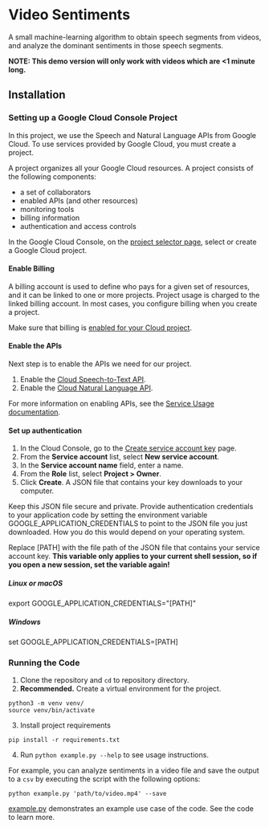 # Video Sentiments
A small machine-learning algorithm to obtain speech segments from videos, and analyze the dominant sentiments in those speech segments.

**NOTE: This demo version will only work with videos which are <1 minute long.**

## Installation
### Setting up a Google Cloud Console Project
In this project, we use the Speech and Natural Language APIs from Google Cloud. To use services provided by Google Cloud, you must create a project.

A project organizes all your Google Cloud resources. A project consists of the following components:
- a set of collaborators
- enabled APIs (and other resources)
- monitoring tools
- billing information
- authentication and access controls

In the Google Cloud Console, on the [project selector page](https://console.cloud.google.com/projectselector2), select or create a Google Cloud project.

#### Enable Billing
A billing account is used to define who pays for a given set of resources, and it can be linked to one or more projects. Project usage is charged to the linked billing account. In most cases, you configure billing when you create a project.

Make sure that billing is [enabled for your Cloud project](https://cloud.google.com/billing/docs/how-to/modify-project).

#### Enable the APIs
Next step is to enable the APIs we need for our project.
1. Enable the [Cloud Speech-to-Text API](https://console.cloud.google.com/apis/library/speech.googleapis.com?_ga=2.214333783.1392152633.1610581150-535899091.1608141649).
2. Enable the [Cloud Natural Language API](https://console.cloud.google.com/flows/enableapi?apiid=language.googleapis.com&_ga=2.176585445.1392152633.1610581150-535899091.1608141649).

For more information on enabling APIs, see the [Service Usage documentation](https://cloud.google.com/service-usage/docs/enable-disable).

#### Set up authentication
1. In the Cloud Console, go to the [Create service account key](https://console.cloud.google.com/apis/credentials/serviceaccountkey?_ga=2.14646903.1392152633.1610581150-535899091.1608141649) page.
2. From the **Service account** list, select **New service account**.
3. In the **Service account name** field, enter a name.
4. From the **Role** list, select **Project > Owner**.
5. Click **Create**. A JSON file that contains your key downloads to your computer.

Keep this JSON file secure and private. Provide authentication credentials to your application code by setting the environment variable GOOGLE_APPLICATION_CREDENTIALS to point to the JSON file you just downloaded. How you do this would depend on your operating system.

Replace [PATH] with the file path of the JSON file that contains your service account key. **This variable only applies to your current shell session, so if you open a new session, set the variable again!**

##### Linux or macOS
export GOOGLE_APPLICATION_CREDENTIALS="[PATH]"

##### Windows
set GOOGLE_APPLICATION_CREDENTIALS=[PATH]

### Running the Code
1. Clone the repository and `cd` to repository directory.
2. **Recommended.** Create a virtual environment for the project.
```
python3 -m venv venv/
source venv/bin/activate
```
3. Install project requirements
```
pip install -r requirements.txt
```
4. Run `python example.py --help` to see usage instructions.

For example, you can analyze sentiments in a video file and save the output to a `csv` by executing the script with the following options:
```
python example.py 'path/to/video.mp4' --save
```
[example.py](.example.py) demonstrates an example use case of the code. See the code to learn more.
